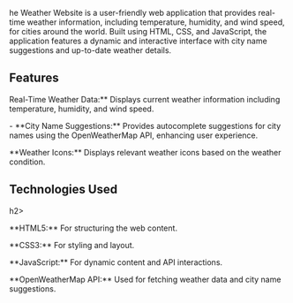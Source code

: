 <p>he Weather Website is a user-friendly web application that provides real-time weather information, including temperature, humidity, and wind speed, for cities around the world. Built using HTML, CSS, and JavaScript, the application features a dynamic and interactive interface with city name suggestions and up-to-date weather details.</p>
<h2>Features</h2>
<p>Real-Time Weather Data:** Displays current weather information including temperature, humidity, and wind speed.</p>
<p>- **City Name Suggestions:** Provides autocomplete suggestions for city names using the OpenWeatherMap API, enhancing user experience.</p>
<p> **Weather Icons:** Displays relevant weather icons based on the weather condition.</p>

<h2>Technologies Used</h2>h2>
 <p>**HTML5:** For structuring the web content.</p>
<p> **CSS3:** For styling and layout.<p/>
<p>**JavaScript:** For dynamic content and API interactions.</p>
<p> **OpenWeatherMap API:** Used for fetching weather data and city name suggestions.</p>
